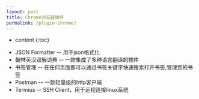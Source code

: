 ```yaml
---
layout: post
title: Chrome浏览器插件
permalink: /plugin-chrome/
---
```


* content
{:toc}

+ JSON Formatter -- 用于json格式化
+ 翰林英汉双解词典 -- 一款集成了多种语言翻译的插件
+ 书签管理 -- 在任何页面都可以通过书签关键字快速搜索打开书签,管理您的书签
+ Postman -- 一款轻量级的http客户端
+ Termius -- SSH Client，用于远程连接linux系统
